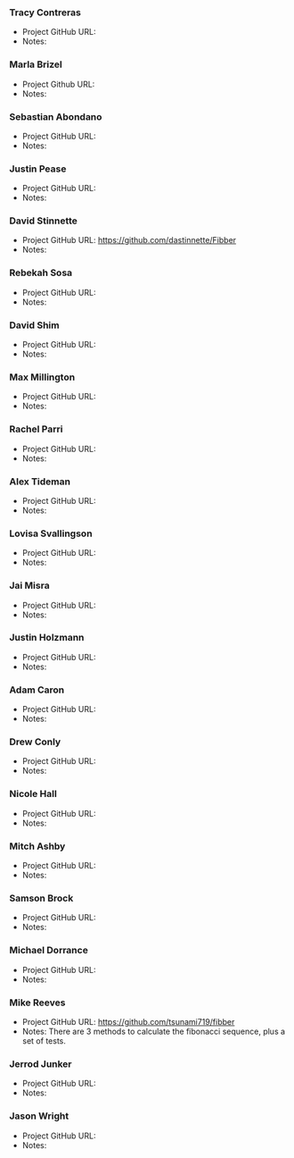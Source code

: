 ### Tracy Contreras
* Project GitHub URL: 
* Notes:

### Marla Brizel
* Project Github URL:
* Notes:

### Sebastian Abondano
* Project GitHub URL: 
* Notes:

### Justin Pease
* Project GitHub URL: 
* Notes:

### David Stinnette
* Project GitHub URL: https://github.com/dastinnette/Fibber
* Notes:

### Rebekah Sosa
* Project GitHub URL: 
* Notes:
 
### David Shim
* Project GitHub URL: 
* Notes:

### Max Millington
* Project GitHub URL: 
* Notes:

### Rachel Parri
* Project GitHub URL: 
* Notes:

### Alex Tideman
* Project GitHub URL: 
* Notes:

### Lovisa Svallingson
* Project GitHub URL: 
* Notes:

### Jai Misra
* Project GitHub URL: 
* Notes:

### Justin Holzmann
* Project GitHub URL: 
* Notes:

### Adam Caron
* Project GitHub URL: 
* Notes:

### Drew Conly
* Project GitHub URL: 
* Notes:

### Nicole Hall
* Project GitHub URL: 
* Notes:

### Mitch Ashby
* Project GitHub URL: 
* Notes:

### Samson Brock
* Project GitHub URL: 
* Notes:

### Michael Dorrance
* Project GitHub URL: 
* Notes:

### Mike Reeves
* Project GitHub URL: https://github.com/tsunami719/fibber
* Notes: There are 3 methods to calculate the fibonacci sequence, plus a set of tests.

### Jerrod Junker
* Project GitHub URL: 
* Notes:

### Jason Wright
* Project GitHub URL: 
* Notes:

